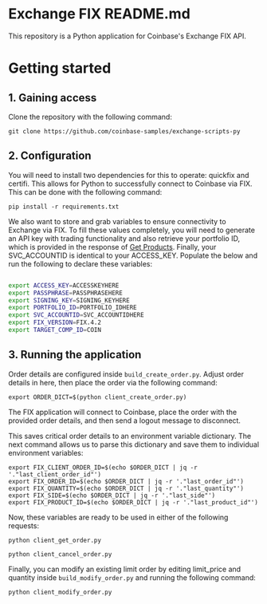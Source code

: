 # Exchange FIX README.md

This repository is a Python application for Coinbase's Exchange FIX API.
# Getting started

## 1. Gaining access

Clone the repository with the following command:
```
git clone https://github.com/coinbase-samples/exchange-scripts-py
```

## 2. Configuration

You will need to install two dependencies for this to operate: quickfix and certifi. This allows for Python to successfully connect to Coinbase via FIX. This can be done with the following command:

```
pip install -r requirements.txt
```

We also want to store and grab variables to ensure connectivity to Exchange via FIX. To fill these values completely, you will need to generate an API key with trading functionality and also retrieve your portfolio ID, which is provided in the response of [Get Products](https://docs.cloud.coinbase.com/exchange/reference/exchangerestapi_getprofiles). Finally, your SVC_ACCOUNTID is identical to your ACCESS_KEY.  Populate the below and run the following to declare these variables:

```bash

export ACCESS_KEY=ACCESSKEYHERE
export PASSPHRASE=PASSPHRASEHERE
export SIGNING_KEY=SIGNING_KEYHERE
export PORTFOLIO_ID=PORTFOLIO_IDHERE
export SVC_ACCOUNTID=SVC_ACCOUNTIDHERE
export FIX_VERSION=FIX.4.2
export TARGET_COMP_ID=COIN
```

## 3. Running the application

Order details are configured inside `build_create_order.py`. Adjust order details in here, then place the order via the following command:

```
export ORDER_DICT=$(python client_create_order.py) 
```

The FIX application will connect to Coinbase, place the order with the provided order details, and then send a logout message to disconnect.

This saves critical order details to an environment variable dictionary. The next command allows us to parse this dictionary and save them to individual environment variables:

```
export FIX_CLIENT_ORDER_ID=$(echo $ORDER_DICT | jq -r '."last_client_order_id"')
export FIX_ORDER_ID=$(echo $ORDER_DICT | jq -r '."last_order_id"')
export FIX_QUANTITY=$(echo $ORDER_DICT | jq -r '."last_quantity"')
export FIX_SIDE=$(echo $ORDER_DICT | jq -r '."last_side"')
export FIX_PRODUCT_ID=$(echo $ORDER_DICT | jq -r '."last_product_id"')
```

Now, these variables are ready to be used in either of the following requests:

```
python client_get_order.py
```

```
python client_cancel_order.py
```

Finally, you can modify an existing limit order by editing limit_price and quantity inside `build_modify_order.py` and running the following command:
```
python client_modify_order.py
```
